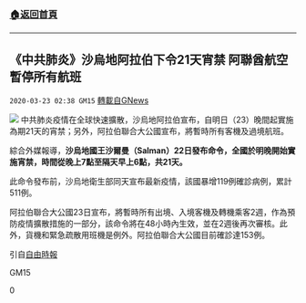###  [:house:返回首頁](https://github.com/ourhimalayas/txt)
---

## 《中共肺炎》沙烏地阿拉伯下令21天宵禁 阿聯酋航空暫停所有航班
`2020-03-23 02:38 GM15` [轉載自GNews](https://gnews.org/zh-hant/149366/)

![](https://s3-ap-northeast-1.amazonaws.com/news.guo.offload.media/wp-content/uploads/2020/03/23023619/phpE0VXad.jpg)
中共肺炎疫情在全球快速擴散，沙烏地阿拉伯宣布，自明日（23）晚間起實施為期21天的宵禁；另外，阿拉伯聯合大公國宣布，將暫時所有客機及過境航班。

綜合外媒報導，**沙烏地國王沙爾曼（Salman）22日發布命令，全國於明晚開始實施宵禁，時間從晚上7點至隔天早上6點，共21天。**

此命令發布前，沙烏地衛生部同天宣布最新疫情，該國暴增119例確診病例，累計511例。

阿拉伯聯合大公國23日宣布，將暫時所有出境、入境客機及轉機乘客2週，作為預防疫情擴散措施的一部分，該命令將在48小時內生效，並在2週後再次審核。此外，貨機和緊急疏散用班機是例外。阿拉伯聯合大公國目前確診達153例。

引自[自由時報](https://news.ltn.com.tw/news/world/breakingnews/3109115)

GM15

0
